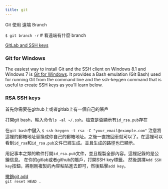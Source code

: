 ```yaml
---
title: git
---
```


Git 使用 遠端 Branch  
 
`$ git branch -r`  # 看遠端有什麼 branch

[GitLab and SSH keys](https://docs.gitlab.com/ee/ssh/)  

### Git for Windows  

The easiest way to install Git and the SSH client on Windows 8.1 and Windows 7 is [Git for Windows](https://gitforwindows.org/). It provides a Bash emulation (Git Bash) used for running Git from the command line and the ssh-keygen command that is useful to create SSH keys as you’ll learn below. 

### RSA SSH keys  

首先你需要在github上或者gitlab上有一個自己的賬戶

打開git bash，輸入命令`ls -al ~/.ssh`。檢查是否顯示有`id_rsa.pub`存在   

在`git bash`中鍵入
`$ ssh-keygen -t rsa -C "your_email@example.com"`
注意將這裡的郵箱地址替換成你自己的郵箱地址。之後一直按回車就可以了。在這裡可以看到`id_rsa`和`id_rsa.pub`文件已經生成。並且生成的路徑也已顯示。

用記事本之類的軟件打開`id_rsa.pub`文件，並且複製全部內容。這裡記錄的是公鑰信息。
在你的gitlab或者github的賬戶，打開SSH key標籤。
然後選擇`Add SSH key`按鈕，將剛剛複製的內容粘貼進去即可，然後點擊`add key`。   

[撤銷git add](https://segmentfault.com/q/1010000006864939)  
`git reset HEAD .`  